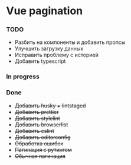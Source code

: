 # Vue pagination

### TODO

-   Разбить на компоненты и добавить пропсы
-   Улучшить загрузку данных
-   Исправить проблему с историей
-   Добавить typescript

### In progress

### Done

-   ~~Добавить husky + lintstaged~~
-   ~~Добавить prettier~~
-   ~~Добавить stylelint~~
-   ~~Добавить browserlist~~
-   ~~Добавить eslint~~
-   ~~Добавить editorconfig~~
-   ~~Обработка ошибок~~
-   ~~Пагинация с рутингом~~
-   ~~Обычная пагинация~~
